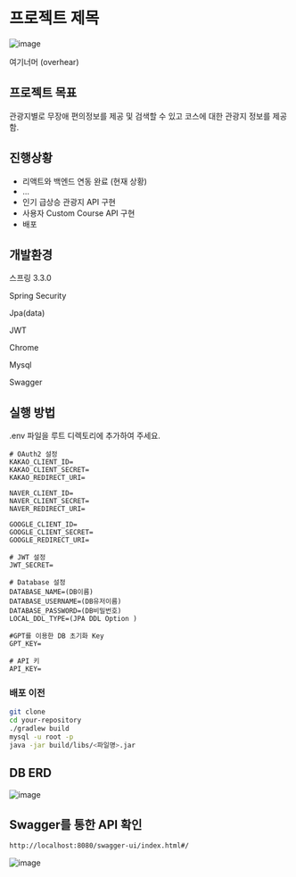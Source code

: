 # 프로젝트 제목
![image](https://github.com/user-attachments/assets/245259aa-bb4d-406b-97c6-8aea992161a0)

여기너머 (overhear)

## 프로젝트 목표

관광지별로 무장애 편의정보를 제공 및 검색할 수 있고 코스에 대한 관광지 정보를 제공함.

## 진행상황
- 리액트와 백엔드 연동 완료 (현재 상황)
- ...
- 인기 급상승 관광지 API 구현
- 사용자 Custom Course API 구현
- 배포

## 개발환경
스프링 3.3.0

Spring Security

Jpa(data)

JWT

Chrome

Mysql

Swagger

## 실행 방법 
.env 파일을 루트 디렉토리에 추가하여 주세요.

```.env
# OAuth2 설정
KAKAO_CLIENT_ID=
KAKAO_CLIENT_SECRET=
KAKAO_REDIRECT_URI=

NAVER_CLIENT_ID=
NAVER_CLIENT_SECRET=
NAVER_REDIRECT_URI=

GOOGLE_CLIENT_ID=
GOOGLE_CLIENT_SECRET=
GOOGLE_REDIRECT_URI=

# JWT 설정
JWT_SECRET=

# Database 설정
DATABASE_NAME=(DB이름)
DATABASE_USERNAME=(DB유저이름)
DATABASE_PASSWORD=(DB비밀번호)
LOCAL_DDL_TYPE=(JPA DDL Option )

#GPT를 이용한 DB 초기화 Key
GPT_KEY=

# API 키
API_KEY=
```

### 배포 이전

```bash
git clone 
cd your-repository
./gradlew build
mysql -u root -p
java -jar build/libs/<파일명>.jar
```

## DB ERD

![image](https://github.com/user-attachments/assets/1e5112ce-3673-4917-bf57-e68e93bbd2cf)


## Swagger를 통한 API 확인
```bash
http://localhost:8080/swagger-ui/index.html#/
```

![image](https://github.com/user-attachments/assets/8fbc25c1-e357-4927-b8dd-ccbb7b1da226)

